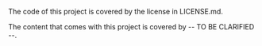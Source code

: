 The code of this project is covered by the license in LICENSE.md.

The content that comes with this project is covered by -- TO BE CLARIFIED --.
